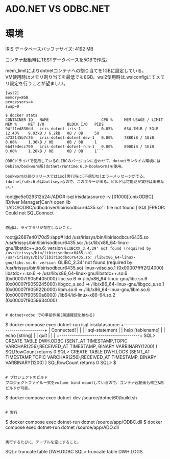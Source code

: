 # ADO.NET VS ODBC.NET

# 環境

IRIS データベースバッファサイズ: 4192 MB  

コンテナ起動時にTESTデータベースを5GBで作成。

mem_limitによりdotnetコンテナへの割り当てを1GBに設定している。  
VM使用時はメモリ割り当てを最低でも8GB、wsl2使用時は.wslconfigにてメモリ設定を行うことが望ましい。
```
[wsl2]
memory=8GB
processors=4
swap=0
```

```
$ docker stats
CONTAINER ID   NAME                       CPU %     MEM USAGE / LIMIT   MEM %     NET I/O          BLOCK I/O   PIDS
94ff1ed830dd   iris-dotnet-iris-1         0.05%     634.7MiB / 5GiB     12.40%    9.93kB / 6.2kB   0B / 0B     58
a732145b7c76   iris-dotnet-dotnet-dev-1   0.00%     788KiB / 1GiB       0.08%     1.36kB / 0B      0B / 0B     1
6b47edecc790   iris-dotnet-dotnet-run-1   0.00%     800KiB / 1GiB       0.08%     1.28kB / 0B      0B / 0B     1```

ODBCドライバで使用しているGLIBCのバージョンに合わせて、dotnetランタイム環境にはDebian/bookworm版(dotnet/runtime:6.0-bookworm)を使用。

bookworm以前のリリースではisql実行時に(不親切な)エラーメッセージがでる。
(dotnet/sdk:6.0はbullseyeなので、このエラーが出る。ビルドは可能だが実行は出来ない。)

```
root@e5e029312b24:/ADO# isql irisdatasource -v
[01000][unixODBC][Driver Manager]Can't open lib '/ADO/ODBC/odbcdriver/libirisodbcur6435.so' : file not found
[ISQL]ERROR: Could not SQLConnect
```

原因は、ライブラリが存在しないこと。
```
root@2687e40170d5:/app# ldd /usr/irissys/bin/libirisodbcur6435.so
/usr/irissys/bin/libirisodbcur6435.so: /usr/lib/x86_64-linux-gnu/libstdc++.so.6: version `GLIBCXX_3.4.29' not found (required by /usr/irissys/bin/libirisodbcur6435.so)
/usr/irissys/bin/libirisodbcur6435.so: /lib/x86_64-linux-gnu/libc.so.6: version `GLIBC_2.34' not found (required by /usr/irissys/bin/libirisodbcur6435.so)
        linux-vdso.so.1 (0x00007ffff2f24000)
        libstdc++.so.6 => /usr/lib/x86_64-linux-gnu/libstdc++.so.6 (0x00007f9059405000)
        libc.so.6 => /lib/x86_64-linux-gnu/libc.so.6 (0x00007f9059245000)
        libgcc_s.so.1 => /lib/x86_64-linux-gnu/libgcc_s.so.1 (0x00007f905922b000)
        libm.so.6 => /lib/x86_64-linux-gnu/libm.so.6 (0x00007f90590a8000)
        /lib64/ld-linux-x86-64.so.2 (0x00007f9059634000)

```

# dotnet+odbc での事前作業(疎通確認を兼ねる)
```
$ docker compose exec dotnet-run isql irisdatasource
+---------------------------------------+
| Connected!                            |
|                                       |
| sql-statement                         |
| help [tablename]                      |
| echo [string]                         |
| quit                                  |
|                                       |
+---------------------------------------+
SQL> CREATE TABLE DWH.ODBC (SENT_AT TIMESTAMP,TOPIC VARCHAR(256),RECEIVED_AT TIMESTAMP, BINARY  VARBINARY(1200) )
SQLRowCount returns 0
SQL> CREATE TABLE DWH.LOGS (SENT_AT TIMESTAMP,TOPIC VARCHAR(256),RECEIVED_AT TIMESTAMP, BINARY  VARBINARY(1200) )
SQLRowCount returns 0
SQL>
$
```

# プロジェクトのビルド
プロジェクトファイル一式をvolume bind mountしているので、コンテナ起動後も修正&再ビルドが可能。
```
$ docker compose exec dotnet-dev /source/dotnet60/build.sh
```

# 実行
```
$ docker compose exec dotnet-run dotnet /source/app/ODBC.dll
$ docker compose exec dotnet-run dotnet /source/app/ADO.dll
```

実行するたびに、テーブルを空にすること。
```
SQL> truncate table DWH.ODBC
SQL> truncate table DWH.LOGS
```